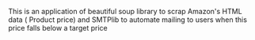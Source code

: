 This is an application of beautiful soup library to scrap Amazon's HTML data ( Product price) and SMTPlib to automate mailing to users when this price falls below a target price
